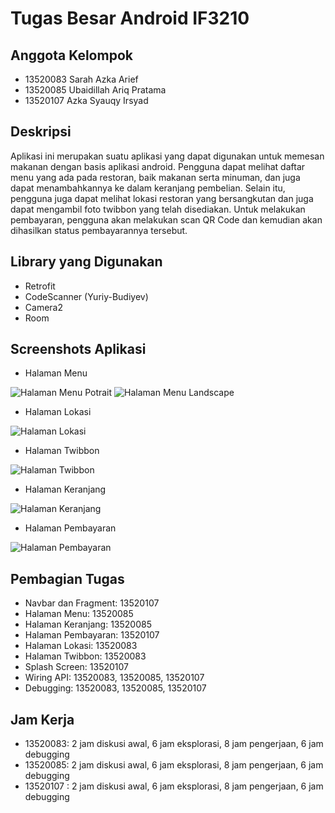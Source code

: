 # Tugas Besar Android IF3210

## Anggota Kelompok

- 13520083 Sarah Azka Arief
- 13520085 Ubaidillah Ariq Pratama
- 13520107 Azka Syauqy Irsyad

## Deskripsi

Aplikasi ini merupakan suatu aplikasi yang dapat digunakan untuk memesan makanan dengan basis aplikasi android. Pengguna dapat melihat daftar menu yang ada pada restoran, baik makanan serta minuman, dan juga dapat menambahkannya ke dalam keranjang pembelian. Selain itu, pengguna juga dapat melihat lokasi restoran yang bersangkutan dan juga dapat mengambil foto twibbon yang telah disediakan. Untuk melakukan pembayaran, pengguna akan melakukan scan QR Code dan kemudian akan dihasilkan status pembayarannya tersebut.

## Library yang Digunakan

- Retrofit
- CodeScanner (Yuriy-Budiyev)
- Camera2
- Room

## Screenshots Aplikasi

- Halaman Menu

![Halaman Menu Potrait](screenshot/menu-potrait.png)
![Halaman Menu Landscape](screenshot/menu-landscape.png)

- Halaman Lokasi

![Halaman Lokasi](screenshot/location.png)

- Halaman Twibbon

![Halaman Twibbon](screenshot/twibbon.png)

- Halaman Keranjang

![Halaman Keranjang](screenshot/cart.png)

- Halaman Pembayaran

![Halaman Pembayaran](screenshot/payment.png)

## Pembagian Tugas

- Navbar dan Fragment: 13520107
- Halaman Menu: 13520085
- Halaman Keranjang: 13520085
- Halaman Pembayaran: 13520107
- Halaman Lokasi: 13520083
- Halaman Twibbon: 13520083
- Splash Screen: 13520107
- Wiring API: 13520083, 13520085, 13520107
- Debugging: 13520083, 13520085, 13520107

## Jam Kerja

- 13520083: 2 jam diskusi awal, 6 jam eksplorasi, 8 jam pengerjaan, 6 jam debugging
- 13520085: 2 jam diskusi awal, 6 jam eksplorasi, 8 jam pengerjaan, 6 jam debugging
- 13520107 : 2 jam diskusi awal, 6 jam eksplorasi, 8 jam pengerjaan, 6 jam debugging